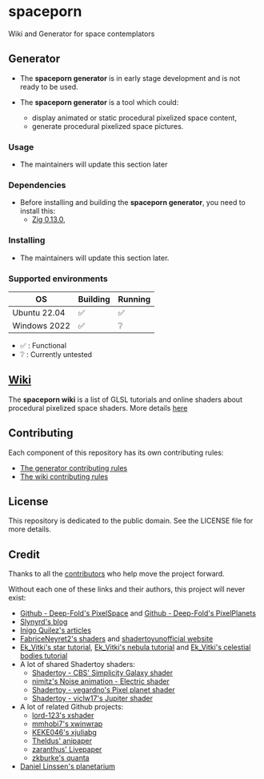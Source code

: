 # spaceporn

Wiki and Generator for space contemplators

## Generator

- The **spaceporn generator** is in early stage development and is not ready to be used.

- The **spaceporn generator** is a tool which could:
  - display animated or static procedural pixelized space content,
  - generate procedural pixelized space pictures.

### Usage

- The maintainers will update this section later

### Dependencies

- Before installing and building the **spaceporn generator**, you need to install this:
  - [Zig 0.13.0](https://ziglang.org/download/#release-0.13.0),

### Installing

- The maintainers will update this section later.

### Supported environments

OS | Building | Running
--- | --- | ---
Ubuntu 22.04 | :white_check_mark: | :white_check_mark:
Windows 2022 | :white_check_mark: | :grey_question:

- :white_check_mark: : Functional
- :grey_question: : Currently untested

## [Wiki](https://github.com/tiawl/spaceporn/blob/trunk/wiki/README.md)

The **spaceporn wiki** is a list of GLSL tutorials and online shaders about procedural pixelized space shaders.
More details [here](https://github.com/tiawl/spaceporn/blob/trunk/wiki/README.md)

## Contributing

Each component of this repository has its own contributing rules:
- [The generator contributing rules](https://github.com/tiawl/spaceporn/blob/trunk/CONTRIBUTING.md)
- [The wiki contributing rules](https://github.com/tiawl/spaceporn/blob/trunk/wiki/CONTRIBUTING.md)

## License

This repository is dedicated to the public domain. See the LICENSE file for more details.

## Credit

Thanks to all the [contributors](https://github.com/tiawl/spaceporn/contributors) who help move the project forward.

Without each one of these links and their authors, this project will never exist:
- [Github - Deep-Fold's PixelSpace][1] and [Github - Deep-Fold's PixelPlanets][2]
- [Slynyrd's blog][3]
- [Inigo Quilez's articles][4]
- [FabriceNeyret2's shaders][5] and [shadertoyunofficial website][6]
- [Ek_Vitki's star tutorial][7], [Ek_Vitki's nebula tutorial][8] and [Ek_Vitki's celestial bodies tutorial][9]
- A lot of shared Shadertoy shaders:
  - [Shadertoy - CBS' Simplicity Galaxy shader][10]
  - [nimitz's Noise animation - Electric shader][11]
  - [Shadertoy - vegardno's Pixel planet shader][12]
  - [Shadertoy - viclw17's Jupiter shader][13]
- A lot of related Github projects:
  - [lord-123's xshader][14]
  - [mmhobi7's xwinwrap][15]
  - [KEKE046's xjuliabg][16]
  - [Theldus' anipaper][17]
  - [zaranthus' Livepaper][18]
  - [zkburke's quanta][20]
- [Daniel Linssen's planetarium][19]

[1]:https://github.com/Deep-Fold/PixelSpace
[2]:https://github.com/Deep-Fold/PixelPlanets
[3]:https://www.slynyrd.com/blog
[4]:https://iquilezles.org/www/index.htm
[5]:https://www.shadertoy.com/user/FabriceNeyret2
[6]:https://shadertoyunofficial.wordpress.com/
[7]:https://www.reddit.com/r/PixelArt/comments/s3gybx/star_tutorial/
[8]:https://www.reddit.com/r/PixelArt/comments/s4y4nx/nebula_tutorial/
[9]:https://www.reddit.com/r/PixelArt/comments/s3wr11/another_quick_tutorial_for_some_other_celestial/
[10]:https://www.shadertoy.com/view/MslGWN
[11]:https://www.shadertoy.com/view/ldlXRS
[12]:https://www.shadertoy.com/view/WdSSWD
[13]:https://www.shadertoy.com/view/MdyfWw
[14]:https://github.com/lord-123/xshader
[15]:https://github.com/mmhobi7/xwinwrap
[16]:https://github.com/KEKE046/xjuliabg
[17]:https://github.com/Theldus/anipaper
[18]:https://github.com/zuranthus/LivePaper
[19]:https://managore.itch.io/planetarium
[20]:https://github.com/zkburke/quanta
